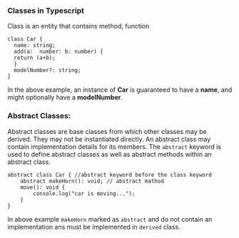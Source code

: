 ### Classes in Typescript

Class is an entity that contains method, function
```
class Car {
  name: string;
  add(a:  number: b: number) {
  return (a+b);
  }
  modelNumber?: string;
}
```
In the above example, 
an instance of **Car** is guaranteed to have a **name**, and might optionally have a **modelNumber**.

### Abstract Classes:
Abstract classes are base classes from which other classes may be 
derived. They may not be instantiated directly. An abstract class may contain implementation details for its members. 
The `abstract` keyword is used to define abstract classes as well as abstract methods within an abstract class.
```
abstract class Car { //abstract keyword before the class keyword
    abstract makeHorn(): void; // abstract mathod
    move(): void {
        console.log("car is moving...");
    }
}
```
In above example `makeHorn` marked as `abstract` and do not contain an implementation ans must be implemented in `derived` class.
 
